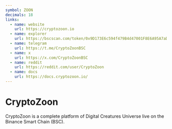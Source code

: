 ```yaml
---
symbol: ZOON
decimals: 18
links:
  - name: website
    url: https://cryptozoon.io
  - name: explorer
    url: https://bscscan.com/token/0x9D173E6c594f479B4d47001F8E6A95A7aDDa42bC
  - name: telegram
    url: https://t.me/CryptoZoonBSC
  - name: x
    url: https://x.com/CryptoZoonBSC
  - name: reddit
    url: https://reddit.com/user/CryptoZoon
  - name: docs
    url: https://docs.cryptozoon.io/
---
```


# CryptoZoon

CryptoZoon is a complete platform of Digital Creatures Universe live on the Binance Smart Chain (BSC).
